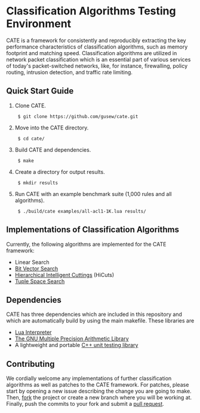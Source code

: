 # Classification Algorithms Testing Environment
CATE is a framework for consistently and reproducibly extracting the key performance characteristics of classification algorithms, such as memory footprint and matching speed. Classification algorithms are utilized in network packet classification which is an essential part of various services of today's packet-switched networks, like, for instance, firewalling, policy routing, intrusion detection, and traffic rate limiting.

## Quick Start Guide
1. Clone CATE.

        $ git clone https://github.com/gusew/cate.git
  
2. Move into the CATE directory.

        $ cd cate/
  
3. Build CATE and dependencies.

        $ make
  
4. Create a directory for output results.

        $ mkdir results 
  
5. Run CATE with an example benchmark suite (1,000 rules and all algorithms).

        $ ./build/cate examples/all-acl1-1K.lua results/


## Implementations of Classification Algorithms
Currently, the following algorithms are implemented for the CATE framework:
* Linear Search
* [Bit Vector Search](http://conferences.sigcomm.org/sigcomm/1998/tp/paper17.pdf)
* [Hierarchical Intelligent Cuttings](http://tiny-tera.stanford.edu/~nickm/papers/HOTI_99.pdf) (HiCuts)
* [Tuple Space Search](http://cseweb.ucsd.edu/~varghese/PAPERS/Sigcomm99.pdf)

## Dependencies 
CATE has three dependencies which are included in this repository and which are automatically build by using the main makefile. These libraries are
* [Lua Interpreter](http://lua.org)
* [The GNU Multiple Precision Arithmetic Library](https://gmplib.org)
* A lightweight and portable [C++ unit testing library](http://libunittest.sourceforge.net)

## Contributing
We cordially welcome any implementations of further classification algorithms as well as patches to the CATE framework. For patches, please start by opening a new issue describing the change you are going to make. Then, [fork](https://help.github.com/articles/fork-a-repo) the project or create a new branch where you will be working at. Finally, push the commits to your fork and submit a [pull request](https://help.github.com/articles/creating-a-pull-request). 

